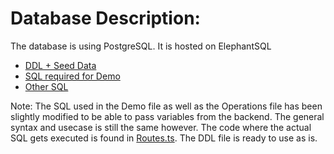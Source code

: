 # Database Description:

The database is using PostgreSQL. It is hosted on ElephantSQL 
- [DDL + Seed Data](MainDB.sql)
- [SQL required for Demo](Demo/Demo.sql)
- [Other SQL](Operations.sql)

Note: The SQL used in the Demo file as well as the Operations file has been slightly modified to be able to pass variables from the backend. The general syntax and usecase is still the same however. The code where the actual SQL gets executed is found in [Routes.ts](../src/api/Routes.ts). The DDL file is ready to use as is.
